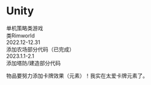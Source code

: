 # Unity

单机策略类游戏\
类Rimworld\
2022.12-12.31\
添加农场部分代码（已完成）\
2023.1.1-2.1\
添加塔防/建造部分代码

物品要努力添加卡牌效果（元素）！我实在太爱卡牌元素了。
